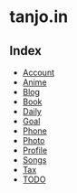 tanjo.in
========

Index
------
- [Account](account.html)
- [Anime](anime.html)
- [Blog](http://tanjoin.hatenablog.com/)
- [Book](book.html)
- [Daily](daily.html)
- [Goal](goal.html)
- [Phone](phone.html)
- [Photo](photo.html)
- [Profile](profile.html)
- [Songs](songs.html)
- [Tax](tax.html)
- [TODO](https://twitter.com/makietan/timelines/412891665209106432)
